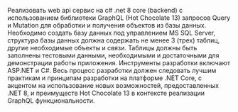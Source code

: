 Реализовать web api сервис на c# .net 8 core (backend) с использованием библиотеки GraphQL (Hot Chocolate 13) запросов Query и Mutation для обработки и получения объектов из базы данных. Необходимо создать базу данных под управлением MS SQL Server, структура базы данных должна содержать не менее 3 (трех) таблиц, другие необходимые объекты и связи. Таблицы должны быть заполнены тестовыми данными, необходимыми и достаточными для демонстрации работы приложения. Инструменты разработки включают ASP.NET и C#. Весь процесс разработки должен следовать лучшим практикам и принципам разработки на платформе .NET Core, с акцентом на использование новых возможностей, предоставленных .NET 8, и преимуществ Hot Chocolate 13 в контексте реализации GraphQL функциональности.
